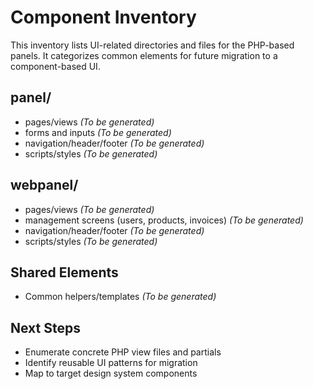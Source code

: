 # Component Inventory

This inventory lists UI-related directories and files for the PHP-based panels. It categorizes common elements for future migration to a component-based UI.

## panel/
- pages/views _(To be generated)_
- forms and inputs _(To be generated)_
- navigation/header/footer _(To be generated)_
- scripts/styles _(To be generated)_

## webpanel/
- pages/views _(To be generated)_
- management screens (users, products, invoices) _(To be generated)_
- navigation/header/footer _(To be generated)_
- scripts/styles _(To be generated)_

## Shared Elements
- Common helpers/templates _(To be generated)_

## Next Steps
- Enumerate concrete PHP view files and partials
- Identify reusable UI patterns for migration
- Map to target design system components


